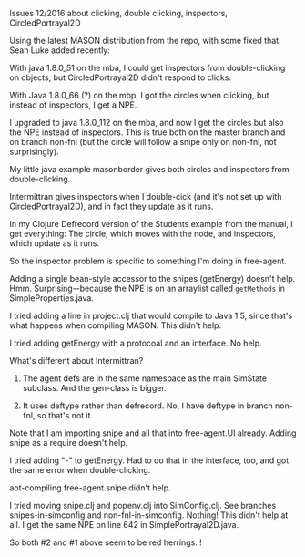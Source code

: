 Issues 12/2016 about clicking, double clicking,
inspectors, CircledPortrayal2D

Using the latest MASON distribution from the repo, with some
fixed that Sean Luke added recently:

With java 1.8.0_51 on the mba, I could get inspectors from
double-clicking on objects, but CircledPortrayal2D didn't respond to
clicks.

With Java 1.8.0_66 (?) on the mbp, I got the circles when clicking,
but instead of inspectors, I get a NPE.

I upgraded to java 1.8.0_112 on the mba, and now I get the circles but
also the NPE instead of inspectors.  This is true both on the master
branch and on branch non-fnl (but the circle will follow a snipe
only on non-fnl, not surprisingly).

My little java example masonborder gives both circles and inspectors
from double-clicking.

Intermittran gives inspectors when I double-cick (and it's not set up
with CircledPortrayal2D), and in fact they update as it runs.

In my Clojure Defrecord version of the Students example from the
manual, I get everything: The circle, which moves with the node, and
inspectors, which update as it runs.

So the inspector problem is specific to something I'm doing in
free-agent.

Adding a single bean-style accessor to the snipes (getEnergy) doesn't
help.  Hmm.  Surprising--because the NPE is on an arraylist called
`getMethods` in SimpleProperties.java.

I tried adding a line in project.clj that would compile to Java 1.5,
since that's what happens when compiling MASON.  This didn't help.

I tried adding getEnergy with a protocoal and an interface.  No help.


What's different about Intermittran?

1. The agent defs are in the same namespace as the main SimState
subclass.  And the gen-class is bigger.

2. It uses deftype rather than defrecord.  No, I have deftype
in branch non-fnl, so that's not it.

Note that I am importing snipe and all that into free-agent.UI
already.  Adding snipe as a require doesn't help.

I tried adding "-" to getEnergy.  Had to do that in the interface,
too, and got the same error when double-clicking.

aot-compiling free-agent.snipe didn't help.

I tried moving snipe.clj and popenv.clj into SimConfig.clj.
See branches snipes-in-simconfig and non-fnl-in-simconfig.
Nothing!  This didn't help at all.  I get the same NPE on
line 642 in SimplePortrayal2D.java.

So both #2 and #1 above seem to be red herrings.  !
